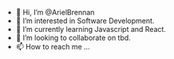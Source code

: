 - 👋 Hi, I’m @ArielBrennan
- 👀 I’m interested in Software Development.
- 🌱 I’m currently learning Javascript and React.
- 💞️ I’m looking to collaborate on tbd.
- 📫 How to reach me ...

<!---
ArielBrennan/ArielBrennan is a ✨ special ✨ repository because its `README.md` (this file) appears on your GitHub profile.
You can click the Preview link to take a look at your changes.
--->
